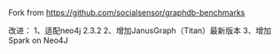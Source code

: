  Fork from https://github.com/socialsensor/graphdb-benchmarks
 
 改进：
						1、适配neo4j 2.3.2
						2、增加JanusGraph（Titan）最新版本
						3、增加Spark on Neo4J
